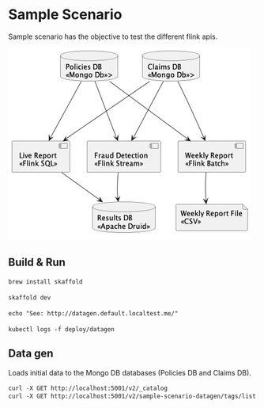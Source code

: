 # Sample Scenario

Sample scenario has the objective to test the different flink apis.

![Process](../doc/sample_scenario.png)

## Build & Run

```shell
brew install skaffold

skaffold dev

echo "See: http://datagen.default.localtest.me/"

kubectl logs -f deploy/datagen
```

## Data gen

Loads initial data to the Mongo DB databases (Policies DB and Claims DB). 

```shell
curl -X GET http://localhost:5001/v2/_catalog
curl -X GET http://localhost:5001/v2/sample-scenario-datagen/tags/list

```